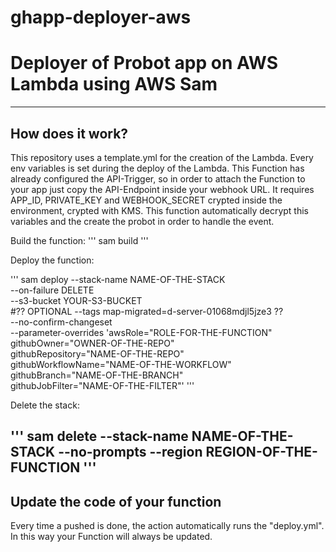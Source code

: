 # ghapp-deployer-aws
<h1>
Deployer of Probot app on AWS Lambda using AWS Sam
</h1>

-------------

<h2> How does it work? </h2>


This repository uses a template.yml for the creation of the Lambda. Every env variables is set during the deploy of the Lambda. This Function has already configured the API-Trigger, so in order to attach the Function to your app just copy the API-Endpoint inside your webhook URL. 
It requires APP_ID, PRIVATE_KEY and WEBHOOK_SECRET crypted inside the environment, crypted with KMS. This function
automatically decrypt this variables and the create the probot in order to handle the event.

Build the function:
'''
  sam build
'''

Deploy the function:

'''
  sam deploy --stack-name NAME-OF-THE-STACK \
  --on-failure DELETE \
  --s3-bucket YOUR-S3-BUCKET \
  #?? OPTIONAL --tags map-migrated=d-server-01068mdjl5jze3 ?? \
  --no-confirm-changeset \
  --parameter-overrides 'awsRole="ROLE-FOR-THE-FUNCTION" \
  githubOwner="OWNER-OF-THE-REPO" \
  githubRepository="NAME-OF-THE-REPO" \
  githubWorkflowName="NAME-OF-THE-WORKFLOW" \
  githubBranch="NAME-OF-THE-BRANCH" \
  githubJobFilter="NAME-OF-THE-FILTER"'
'''

Delete the stack:

'''
  sam delete --stack-name NAME-OF-THE-STACK --no-prompts --region REGION-OF-THE-FUNCTION
'''
-------
<h2> Update the code of your function </h2>

Every time a pushed is done, the action automatically runs the "deploy.yml". In this way your Function will always be updated. 